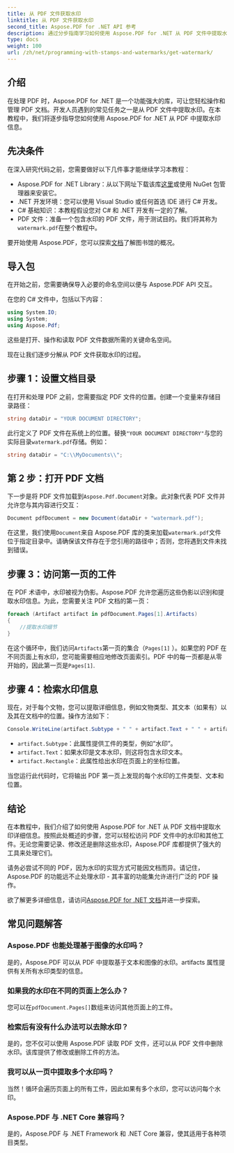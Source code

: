 ```yaml
---
title: 从 PDF 文件获取水印
linktitle: 从 PDF 文件获取水印
second_title: Aspose.PDF for .NET API 参考
description: 通过分步指南学习如何使用 Aspose.PDF for .NET 从 PDF 文件中提取水印。水印提取的详细教程。
type: docs
weight: 100
url: /zh/net/programming-with-stamps-and-watermarks/get-watermark/
---
```

## 介绍

在处理 PDF 时，Aspose.PDF for .NET 是一个功能强大的库，可让您轻松操作和管理 PDF 文档。开发人员遇到的常见任务之一是从 PDF 文件中提取水印。在本教程中，我们将逐步指导您如何使用 Aspose.PDF for .NET 从 PDF 中提取水印信息。

## 先决条件

在深入研究代码之前，您需要做好以下几件事才能继续学习本教程：

-  Aspose.PDF for .NET Library：从以下网址下载该库[这里](https://releases.aspose.com/pdf/net/)或使用 NuGet 包管理器来安装它。
- .NET 开发环境：您可以使用 Visual Studio 或任何首选 IDE 进行 C# 开发。
- C# 基础知识：本教程假设您对 C# 和 .NET 开发有一定的了解。
-  PDF 文件：准备一个包含水印的 PDF 文件，用于测试目的。我们将其称为`watermark.pdf`在整个教程中。

要开始使用 Aspose.PDF，您可以探索[文档](https://reference.aspose.com/pdf/net/)了解图书馆的概况。

## 导入包

在开始之前，您需要确保导入必要的命名空间以便与 Aspose.PDF API 交互。 

在您的 C# 文件中，包括以下内容：

```csharp
using System.IO;
using System;
using Aspose.Pdf;
```

这些是打开、操作和读取 PDF 文件数据所需的关键命名空间。

现在让我们逐步分解从 PDF 文件获取水印的过程。

## 步骤 1：设置文档目录

在打开和处理 PDF 之前，您需要指定 PDF 文件的位置。创建一个变量来存储目录路径：

```csharp
string dataDir = "YOUR DOCUMENT DIRECTORY";
```

此行定义了 PDF 文件在系统上的位置。替换`"YOUR DOCUMENT DIRECTORY"`与您的实际目录`watermark.pdf`存储。例如：

```csharp
string dataDir = "C:\\MyDocuments\\";
```

## 第 2 步：打开 PDF 文档

下一步是将 PDF 文件加载到`Aspose.Pdf.Document`对象。此对象代表 PDF 文件并允许您与其内容进行交互：

```csharp
Document pdfDocument = new Document(dataDir + "watermark.pdf");
```

在这里，我们使用`Document`来自 Aspose.PDF 库的类来加载`watermark.pdf`文件位于指定目录中。请确保该文件存在于您引用的路径中；否则，您将遇到文件未找到错误。

## 步骤 3：访问第一页的工件

在 PDF 术语中，水印被视为伪影。Aspose.PDF 允许您遍历这些伪影以识别和提取水印信息。为此，您需要关注 PDF 文档的第一页：

```csharp
foreach (Artifact artifact in pdfDocument.Pages[1].Artifacts)
{
    //提取水印细节
}
```

在这个循环中，我们访问`Artifacts`第一页的集合（`Pages[1]` ）。如果您的 PDF 在不同页面上有水印，您可能需要相应地修改页面索引。PDF 中的每一页都是从零开始的，因此第一页是`Pages[1]`.

## 步骤 4：检索水印信息

现在，对于每个文物，您可以提取详细信息，例如文物类型、其文本（如果有）以及其在文档中的位置。操作方法如下：

```csharp
Console.WriteLine(artifact.Subtype + " " + artifact.Text + " " + artifact.Rectangle);
```

- `artifact.Subtype`：此属性提供工件的类型，例如“水印”。
- `artifact.Text`：如果水印是文本水印，则这将包含水印文本。
- `artifact.Rectangle`：此属性给出水印在页面上的坐标位置。

当您运行此代码时，它将输出 PDF 第一页上发现的每个水印的工件类型、文本和位置。

## 结论

在本教程中，我们介绍了如何使用 Aspose.PDF for .NET 从 PDF 文档中提取水印详细信息。按照此处概述的步骤，您可以轻松访问 PDF 文件中的水印和其他工件。无论您需要记录、修改还是删除这些水印，Aspose.PDF 库都提供了强大的工具来处理它们。

请务必尝试不同的 PDF，因为水印的实现方式可能因文档而异。请记住，Aspose.PDF 的功能远不止处理水印 - 其丰富的功能集允许进行广泛的 PDF 操作。

欲了解更多详细信息，请访问[Aspose.PDF for .NET 文档](https://reference.aspose.com/pdf/net/)并进一步探索。

## 常见问题解答

### Aspose.PDF 也能处理基于图像的水印吗？
是的，Aspose.PDF 可以从 PDF 中提取基于文本和图像的水印。artifacts 属性提供有关所有水印类型的信息。

### 如果我的水印在不同的页面上怎么办？
您可以在`pdfDocument.Pages[]`数组来访问其他页面上的工件。

### 检索后有没有什么办法可以去除水印？
是的，您不仅可以使用 Aspose.PDF 读取 PDF 文件，还可以从 PDF 文件中删除水印。该库提供了修改或删除工件的方法。

### 我可以从一页中提取多个水印吗？
当然！循环会遍历页面上的所有工件，因此如果有多个水印，您可以访问每个水印。

### Aspose.PDF 与 .NET Core 兼容吗？
是的，Aspose.PDF 与 .NET Framework 和 .NET Core 兼容，使其适用于各种项目类型。
